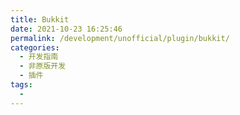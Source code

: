 ```yaml
---
title: Bukkit
date: 2021-10-23 16:25:46
permalink: /development/unofficial/plugin/bukkit/
categories:
  - 开发指南
  - 非原版开发
  - 插件
tags:
  - 
---
```


